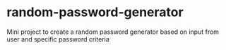 # random-password-generator
Mini project to create a random password generator based on input from user and specific password criteria
